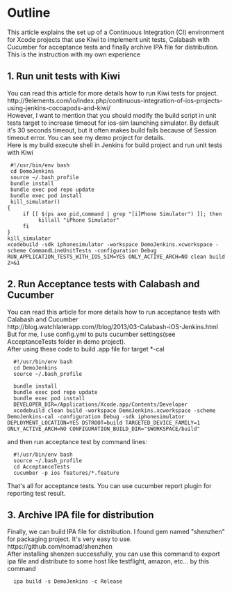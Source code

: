 <h1>Outline</h1>

This article explains the set up of a Continuous Integration (CI) environment for Xcode projects that use Kiwi to implement unit tests, Calabash with Cucumber for acceptance tests and finally archive IPA file for distribution.<br>
This is the instruction with my own experience

<h2>1. Run unit tests with Kiwi</h2>
You can read this article for more details how to run Kiwi tests for project.<br>
http://9elements.com/io/index.php/continuous-integration-of-ios-projects-using-jenkins-cocoapods-and-kiwi/
<br>
However, I want to mention that you should modify the build script in unit tests target to increase timeout for ios-sim launching simulator. By default it's 30 seconds timeout, but it often makes build fails because of Session timeout error. You can see my demo project for details.<br>
Here is my build execute shell in Jenkins for build project and run unit tests with Kiwi<br>

     #!/usr/bin/env bash
     cd DemoJenkins
     source ~/.bash_profile
     bundle install
     bundle exec pod repo update
     bundle exec pod install
     kill_simulator()
    {
         if [[ $(ps axo pid,command | grep "[i]Phone Simulator") ]]; then
              killall "iPhone Simulator"
         fi
    }
    kill_simulator
    xcodebuild -sdk iphonesimulator -workspace DemoJenkins.xcworkspace -scheme CommandLineUnitTests -configuration Debug RUN_APPLICATION_TESTS_WITH_IOS_SIM=YES ONLY_ACTIVE_ARCH=NO clean build 2>&1

<h2>2. Run Acceptance tests with Calabash and Cucumber</h2>
You can read this article for more details how to run acceptance tests with Calabash and Cucumber
<br>
http://blog.watchlaterapp.com//blog/2013/03-Calabash-iOS-Jenkins.html
<br>
But for me, I use config.yml to puts cucumber settings(see AcceptanceTests folder in demo project).<br>
After using these code to build .app file for target *-cal<br>

      #!/usr/bin/env bash
      cd DemoJenkins
      source ~/.bash_profile

      bundle install
      bundle exec pod repo update
      bundle exec pod install
      DEVELOPER_DIR=/Applications/Xcode.app/Contents/Developer
      xcodebuild clean build -workspace DemoJenkins.xcworkspace -scheme DemoJenkins-cal -configuration Debug -sdk iphonesimulator DEPLOYMENT_LOCATION=YES DSTROOT=build TARGETED_DEVICE_FAMILY=1 ONLY_ACTIVE_ARCH=NO CONFIGURATION_BUILD_DIR="$WORKSPACE/build"

and then run acceptance test by command lines:

      #!/usr/bin/env bash
      source ~/.bash_profile
      cd AcceptanceTests
      cucumber -p ios features/*.feature

That's all for acceptance tests. You can use cucumber report plugin for reporting test result.<br>

<h2>3. Archive IPA file for distribution</h2>
Finally, we can build IPA file for distribution. I found gem named "shenzhen" for packaging project. It's very easy to use.<br>
https://github.com/nomad/shenzhen
<br>
After installing shenzen successfully, you can use this command to export ipa file and distribute to some host like testflight, amazon, etc... by this command

      ipa build -s DemoJenkins -c Release


